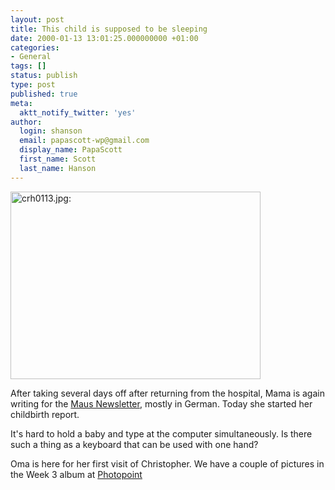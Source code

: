 ```yaml
---
layout: post
title: This child is supposed to be sleeping
date: 2000-01-13 13:01:25.000000000 +01:00
categories:
- General
tags: []
status: publish
type: post
published: true
meta:
  aktt_notify_twitter: 'yes'
author:
  login: shanson
  email: papascott-wp@gmail.com
  display_name: PapaScott
  first_name: Scott
  last_name: Hanson
---
```

<p><img src="http://www.papascott.de/wordpress/wp-content/uploads/2000/01/crh0113.jpg" height="300" width="400" border="0" alt="crh0113.jpg: " /></p>
<p>After taking several days off after returning from the hospital, Mama is again writing for the <a href="http://www.mausnews.de">Maus Newsletter</a>, mostly in German. Today she started her childbirth report.</p>
<p>It's hard to hold a baby and type at the computer simultaneously. Is there such a thing as a keyboard that can be used with one hand?</p>
<p>Oma is here for her first visit of Christopher. We have a couple of pictures in the Week 3 album at <a href="http://albums.photopoint.com/j/AlbumList?u=185392">Photopoint</a></p>
